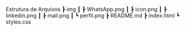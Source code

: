 Estrutura de Arquivos
┣ img
┃ ┣ WhatsApp.png
┃ ┣ icon.png
┃ ┣ linkedin.png
┃ ┣ mail.png
┃ ┗ perfil.png
┣ README.md
┣ index.html
┗ styles.css